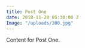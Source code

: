 ```yaml
---
title: Post One
date: 2018-11-20 05:30:00 Z
Image: "/uploads/300.jpg"
---
```


Content for Post One.